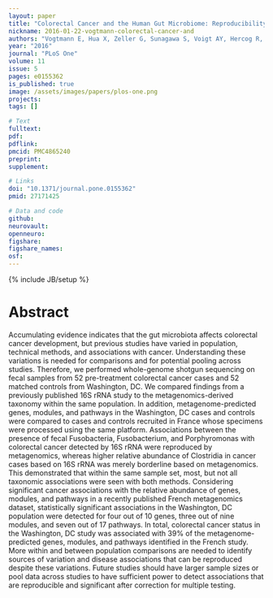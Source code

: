 ```yaml
---
layout: paper
title: "Colorectal Cancer and the Human Gut Microbiome: Reproducibility with Whole-Genome Shotgun Sequencing"
nickname: 2016-01-22-vogtmann-colorectal-cancer-and
authors: "Vogtmann E, Hua X, Zeller G, Sunagawa S, Voigt AY, Hercog R, Goedert JJ, Shi J, Bork P, Sinha R"
year: "2016"
journal: "PLoS One"
volume: 11
issue: 5
pages: e0155362
is_published: true
image: /assets/images/papers/plos-one.png
projects:
tags: []

# Text
fulltext:
pdf:
pdflink:
pmcid: PMC4865240
preprint:
supplement:

# Links
doi: "10.1371/journal.pone.0155362"
pmid: 27171425

# Data and code
github:
neurovault:
openneuro:
figshare:
figshare_names:
osf:
---
```

{% include JB/setup %}

# Abstract

Accumulating evidence indicates that the gut microbiota affects colorectal cancer development, but previous studies have varied in population, technical methods, and associations with cancer. Understanding these variations is needed for comparisons and for potential pooling across studies. Therefore, we performed whole-genome shotgun sequencing on fecal samples from 52 pre-treatment colorectal cancer cases and 52 matched controls from Washington, DC. We compared findings from a previously published 16S rRNA study to the metagenomics-derived taxonomy within the same population. In addition, metagenome-predicted genes, modules, and pathways in the Washington, DC cases and controls were compared to cases and controls recruited in France whose specimens were processed using the same platform. Associations between the presence of fecal Fusobacteria, Fusobacterium, and Porphyromonas with colorectal cancer detected by 16S rRNA were reproduced by metagenomics, whereas higher relative abundance of Clostridia in cancer cases based on 16S rRNA was merely borderline based on metagenomics. This demonstrated that within the same sample set, most, but not all taxonomic associations were seen with both methods. Considering significant cancer associations with the relative abundance of genes, modules, and pathways in a recently published French metagenomics dataset, statistically significant associations in the Washington, DC population were detected for four out of 10 genes, three out of nine modules, and seven out of 17 pathways. In total, colorectal cancer status in the Washington, DC study was associated with 39% of the metagenome-predicted genes, modules, and pathways identified in the French study. More within and between population comparisons are needed to identify sources of variation and disease associations that can be reproduced despite these variations. Future studies should have larger sample sizes or pool data across studies to have sufficient power to detect associations that are reproducible and significant after correction for multiple testing.
